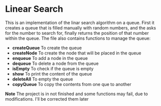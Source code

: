 <h1>Linear Search </h1>
This is an implementation of the linar search algorithm on a queue.
First it creates a queue that is filled manually  with random numbers,
and the asks for the number to search for, finally returns the position
of that number within the queue.
The file also contains functions to manage the queue:
<ul>
  <li><b>createQueue</b>  To create the queue</li>
  <li><b>createNode</b>  To create the  node that will be placed in the queue</li>
  <li><b>enqueue</b>  To add a  node in the queue</li>
  <li><b>dequeue</b>  To delete a  node from the queue</li>
  <li><b>isEmpty</b>  To check if the queue is empty</li>
  <li><b>show</b>  To print the content of the queue</li>
  <li><b>deleteAll</b>  To empty the queue</li>
  <li><b>copyQueue</b>  To copy the contents from one que to another</li>
  
</ul>
<b>Note</b> The project is in not finished and some functions may fail, due to modifications. I'll be corrected them later
